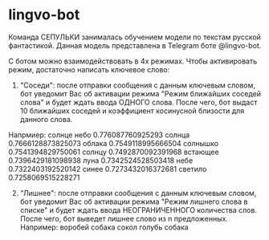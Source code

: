 # lingvo-bot

Команда СЕПУЛЬКИ занималась обучением модели по текстам русской фантастикой.
Данная модель представлена в Telegram боте @lingvo-bot.

С ботом можно взаимодействовать в 4х режимах. Чтобы активировать режим, достаточно написать ключевое слово:
  
  1. "Соседи": после отправки сообщения с данным ключевым словом, бот уведомит Вас об активации режима "Режим ближайших соседей слова" и будет ждать ввода ОДНОГО слова. После чего, бот выдаст 10 ближайших соседей и коэффициент косинусной близости для данного слова.
  
Напрмиер: солнце
небо 0.776087760925293
солнца 0.7666128873825073
облака 0.7549118995666504
солнышко 0.7541394829750061
солнцу 0.7492870092391968
встающее 0.7396429181098938
луна 0.7342524528503418
небе 0.7322403192520142
синее 0.7273432016372681
светило 0.7258069515228271

  2. "Лишнее": после отправки сообщения с данным ключевым словом, бот уведомит Вас об активации режима "Режим лишнего слова в списке" и будет ждать ввода НЕОГРАНИЧЕННОГО количества слов. После чего, бот выведет лишнее слово из n предложенных.
Например: воробей собака сокол голубь
собака
